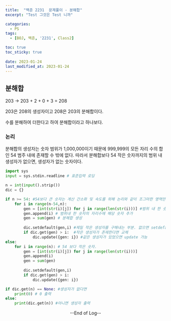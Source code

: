 ```yaml
---
title:  "백준 2231  문제풀이 - 분해합" 
excerpt: "Test 그것은 Test 니까"

categories:
  - PS
tags:
  - [BOJ, 백준, '2231', Class2]

toc: true
toc_sticky: true
 
date: 2023-01-24
last_modified_at: 2023-01-24
---
```


## 분해합

203 -> 203 + 2 + 0 + 3 = 208

203은 208의 생성자이고 208은 203의 분해합이다.

수를 분해하여 더한다고 하여 분해합이라고 하나보다.

### 논리

분해합의 생성자는 숫자 범위가 1,000,000이기 때문에 999,999의 모든 자리 수의 합인 54 범주 내에 존재할 수 밖에 없다. 따라서 분해합보다 54 작은 숫자까지의 범위 내 생성자가 없으면, 생성자가 없는 숫자이다.




```python
import sys
input = sys.stdin.readline # 표준입력 로딩

n = int(input().strip())
dic = {}

if n >= 54: #54보다 큰 숫자는 계산 간소화 및 속도를 위해 논리와 같이 조그마한 영역만 탐색한다
    for i in range(n-54,n):
        gen = [int(str(i)[j]) for j in range(len(str(i)))] #범위 내 한 숫자의 모든 자리수
        gen.append(i) # 범위내 한 숫자의 자리수에 해당 숫자 추가
        gen = sum(gen) # 분해합 생성
        
        dic.setdefault(gen,i) #제일 작은 생성자를 구해내는 부분. 없으면 setdefault
        if dic.get(gen) > i:  #작은 생성자가 존재한다면 교체
            dic.update({gen: i}) #같은 생성자가 있었으면 update 가능
else:
    for i in range(n): # 54 보다 작은 숫자.
        gen = [int(str(i)[j]) for j in range(len(str(i)))]
        gen.append(i)
        gen = sum(gen)
        
        dic.setdefault(gen,i)
        if dic.get(gen) > i:
            dic.update({gen: i})

if dic.get(n) == None: #생성자가 없다면
    print(0) # 0 출력
else:
    print(dic.get(n)) #아니면 생성자 출력
```



<center> --End of Log-- </center>

